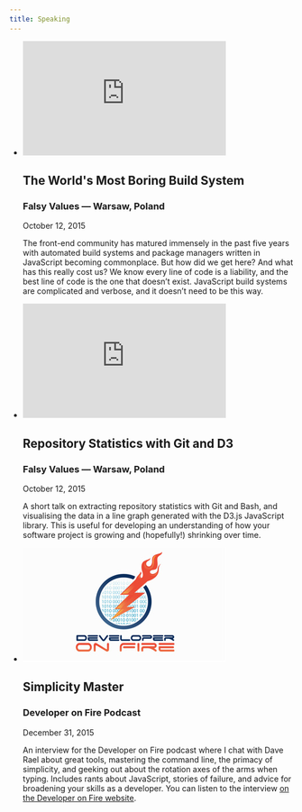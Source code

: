 ```yaml
---
title: Speaking
---
```


<ul class="talks">
  <li>
  <iframe width="360" height="203" src="https://www.youtube.com/embed/JdqBbBazSPE?rel=0" frameborder="0" allowfullscreen></iframe>

## The World's Most Boring Build System

<h3 class="talk-location">
  <span class="publication-name">Falsy Values</span> — Warsaw, Poland
</h3>

<p class="post-date">October 12, 2015</p>

The front-end community has matured immensely in the past five years with
automated build systems and package managers written in JavaScript becoming
commonplace. But how did we get here? And what has this really cost us? We know
every line of code is a liability, and the best line of code is the one that
doesn’t exist. JavaScript build systems are complicated and verbose, and it
doesn’t need to be this way.

  </li>

  <li>
  <iframe width="360" height="203" src="https://www.youtube.com/embed/c9CoBR6_OkI?rel=0" frameborder="0" allowfullscreen></iframe>

## Repository Statistics with Git and D3

<h3 class="talk-location">
  <span class="publication-name">Falsy Values</span> — Warsaw, Poland
</h3>

<p class="post-date">October 12, 2015</p>

A short talk on extracting repository statistics with Git and Bash, and
visualising the data in a line graph generated with the D3.js JavaScript
library. This is useful for developing an understanding of how your software
project is growing and (hopefully!) shrinking over time.

  </li>

  <li>
  <img src="/static/img/developeronfire.jpg">

## Simplicity Master

<h3 class="talk-location">
  <span class="publication-name">Developer on Fire Podcast</span>
</h3>

<p class="post-date">December 31, 2015</p>

An interview for the Developer on Fire podcast where I chat with Dave Rael about
great tools, mastering the command line, the primacy of simplicity, and geeking
out about the rotation axes of the arms when typing. Includes rants about
JavaScript, stories of failure, and advice for broadening your skills as a
developer. You can listen to the interview [on the Developer on Fire
website][developeronfire].

  </li>
</ul>

[developeronfire]: http://developeronfire.com/episode-078-jezen-thomas-simplicity-master
